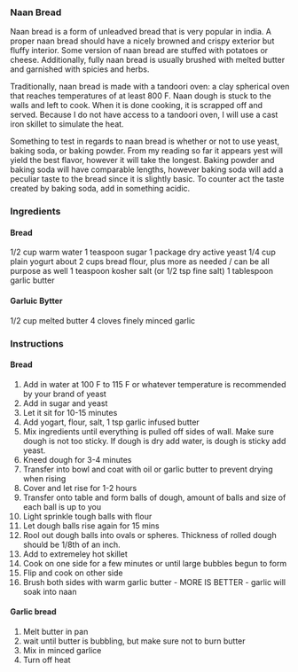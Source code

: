 ### Naan Bread
Naan bread is a form of unleadved bread that is very popular in india. A proper naan bread should have a nicely browned and crispy exterior but fluffy interior. Some version of naan bread are stuffed with potatoes or cheese. Additionally, fully naan bread is usually brushed with melted butter and garnished with spicies and herbs. 

Traditionally, naan bread is made with a tandoori oven: a clay spherical oven that reaches temperatures of at least 800 F. Naan dough is stuck to the walls and left to cook. When it is done cooking, it is scrapped off and served. Because I do not have access to a tandoori oven, I will use a cast iron skillet to simulate the heat.

Something to test in regards to naan bread is whether or not to use yeast, baking soda, or baking powder. From my reading so far it appears yest will yield the best flavor, however it will take the longest. Baking powder and baking soda will have comparable lengths, however baking soda will add a peculiar taste to the bread since it is slightly basic. To counter act the taste created by baking soda, add in something acidic.

### Ingredients
#### Bread
1/2 cup warm water
1 teaspoon sugar
1 package dry active yeast
1/4 cup plain yogurt
about 2 cups bread flour, plus more as needed / can be all purpose as well
1 teaspoon kosher salt (or 1/2 tsp fine salt)
1 tablespoon garlic butter
#### Garluic Bytter
1/2 cup melted butter
4 cloves finely minced garlic


### Instructions
#### Bread
1. Add in water at 100 F to 115 F or whatever temperature is recommended by your brand of yeast
2. Add in sugar and yeast
3. Let it sit for 10-15 minutes
4. Add yogart, flour, salt, 1 tsp garlic infused butter
5. Mix ingredients until everything is pulled off sides of wall. Make sure dough is not too sticky. If dough is dry add water, is dough is sticky add yeast.
6. Kneed dough for 3-4 minutes
7. Transfer into bowl and coat with oil or garlic butter to prevent drying when rising
8. Cover and let rise for 1-2 hours
9. Transfer onto table and form balls of dough, amount of balls and size of each ball is up to you
10. Light sprinkle tough balls with flour
11. Let dough balls rise again for 15 mins
12. Rool out dough balls into ovals or spheres. Thickness of rolled dough should be 1/8th of an inch.
13. Add to extremeley hot skillet
14. Cook on one side for a few minutes or until large bubbles begun to form
15. Flip and cook on other side
16. Brush both sides with warm garlic butter - MORE IS BETTER - garlic will soak into naan 

#### Garlic bread
1. Melt butter in pan
2. wait until butter is bubbling, but make sure not to burn butter
3. Mix in minced garlice
4. Turn off heat 